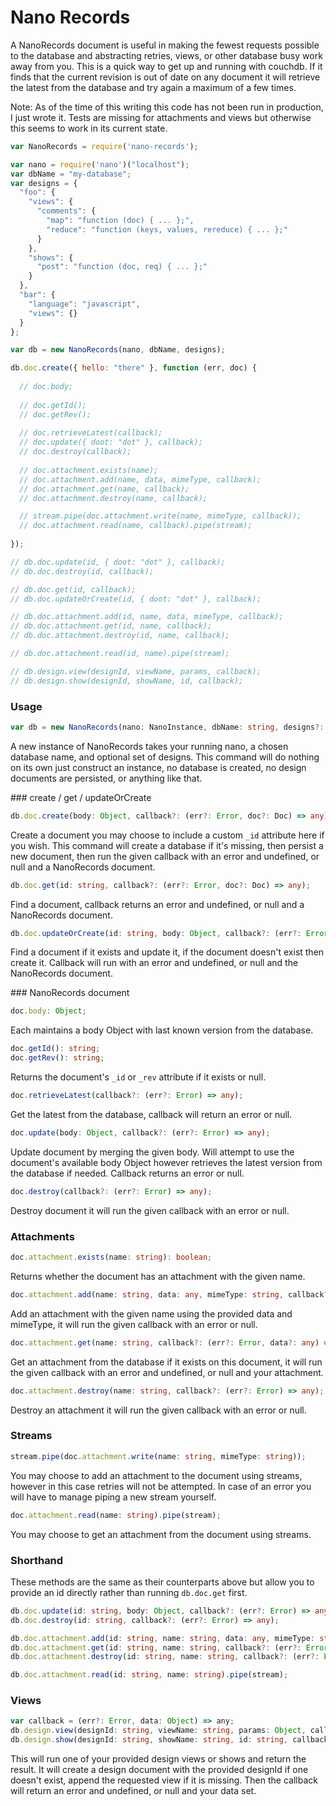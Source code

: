 Nano Records
===

A NanoRecords document is useful in making the fewest requests possible to the database and abstracting retries, views, or other database busy work away from you. This is a quick way to get up and running with couchdb. If it finds that the current revision is out of date on any document it will retrieve the latest from the database and try again a maximum of a few times.

Note: As of the time of this writing this code has not been run in production, I just wrote it. Tests are missing for attachments and views but otherwise this seems to work in its current state.

```javascript
var NanoRecords = require('nano-records');

var nano = require('nano')("localhost");
var dbName = "my-database";
var designs = {
  "foo": {
    "views": {
      "comments": {
        "map": "function (doc) { ... };",
        "reduce": "function (keys, values, rereduce) { ... };"
      }
    },
    "shows": {
      "post": "function (doc, req) { ... };"
    }
  },
  "bar": {
    "language": "javascript",
    "views": {}
  }
};

var db = new NanoRecords(nano, dbName, designs);

db.doc.create({ hello: "there" }, function (err, doc) {
  
  // doc.body;
  
  // doc.getId();
  // doc.getRev();
  
  // doc.retrieveLatest(callback);
  // doc.update({ doot: "dot" }, callback);
  // doc.destroy(callback);
  
  // doc.attachment.exists(name);
  // doc.attachment.add(name, data, mimeType, callback);
  // doc.attachment.get(name, callback);
  // doc.attachment.destroy(name, callback);

  // stream.pipe(doc.attachment.write(name, mimeType, callback));
  // doc.attachment.read(name, callback).pipe(stream);
  
});

// db.doc.update(id, { doot: "dot" }, callback);
// db.doc.destroy(id, callback);

// db.doc.get(id, callback);
// db.doc.updateOrCreate(id, { doot: "dot" }, callback);

// db.doc.attachment.add(id, name, data, mimeType, callback);
// db.doc.attachment.get(id, name, callback);
// db.doc.attachment.destroy(id, name, callback);

// db.doc.attachment.read(id, name).pipe(stream);

// db.design.view(designId, viewName, params, callback);
// db.design.show(designId, showName, id, callback);
```

### Usage

```typescript
var db = new NanoRecords(nano: NanoInstance, dbName: string, designs?: DesignSet);
```

A new instance of NanoRecords takes your running nano, a chosen database name, and optional set of designs. This command will do nothing on its own just construct an instance, no database is created, no design documents are persisted, or anything like that.

### create / get / updateOrCreate

```typescript
db.doc.create(body: Object, callback?: (err?: Error, doc?: Doc) => any);
```

Create a document you may choose to include a custom `_id` attribute here if you wish. This command will create a database if it's missing, then persist a new document, then run the given callback with an error and undefined, or null and a NanoRecords document.

```typescript
db.doc.get(id: string, callback?: (err?: Error, doc?: Doc) => any);
```

Find a document, callback returns an error and undefined, or null and a NanoRecords document.

```typescript
db.doc.updateOrCreate(id: string, body: Object, callback?: (err?: Error, doc?: Doc) => any);
```

Find a document if it exists and update it, if the document doesn't exist then create it. Callback will run with an error and undefined, or null and the NanoRecords document.

### NanoRecords document

```typescript
doc.body: Object;
```

Each maintains a body Object with last known version from the database.

```typescript
doc.getId(): string;
doc.getRev(): string;
```

Returns the document's `_id` or `_rev` attribute if it exists or null.

```typescript
doc.retrieveLatest(callback?: (err?: Error) => any);
```

Get the latest from the database, callback will return an error or null.

```typescript
doc.update(body: Object, callback?: (err?: Error) => any);
```

Update document by merging the given body. Will attempt to use the document's available body Object however retrieves the latest version from the database if needed. Callback returns an error or null.

```typescript
doc.destroy(callback?: (err?: Error) => any);
```

Destroy document it will run the given callback with an error or null.

### Attachments

```typescript
doc.attachment.exists(name: string): boolean;
```

Returns whether the document has an attachment with the given name.

```typescript
doc.attachment.add(name: string, data: any, mimeType: string, callback?: (err?: Error) => any);
```

Add an attachment with the given name using the provided data and mimeType, it will run the given callback with an error or null.

```typescript
doc.attachment.get(name: string, callback?: (err?: Error, data?: any) => any);
```

Get an attachment from the database if it exists on this document, it will run the given callback with an error and undefined, or null and your attachment.

```typescript
doc.attachment.destroy(name: string, callback?: (err?: Error) => any);
```

Destroy an attachment it will run the given callback with an error or null.

### Streams

```typescript
stream.pipe(doc.attachment.write(name: string, mimeType: string));
```

You may choose to add an attachment to the document using streams, however in this case retries will not be attempted. In case of an error you will have to manage piping a new stream yourself.

```typescript
doc.attachment.read(name: string).pipe(stream);
```

You may choose to get an attachment from the document using streams.

### Shorthand

These methods are the same as their counterparts above but allow you to provide an id directly rather than running `db.doc.get` first.

```typescript
db.doc.update(id: string, body: Object, callback?: (err?: Error) => any);
db.doc.destroy(id: string, callback?: (err?: Error) => any);

db.doc.attachment.add(id: string, name: string, data: any, mimeType: string, callback?: (err?: Error) => any);
db.doc.attachment.get(id: string, name: string, callback?: (err?: Error, data: any) => any);
db.doc.attachment.destroy(id: string, name: string, callback?: (err?: Error) => any);

db.doc.attachment.read(id: string, name: string).pipe(stream);
```

### Views

```typescript
var callback = (err?: Error, data: Object) => any;
db.design.view(designId: string, viewName: string, params: Object, callback?: callback);
db.design.show(designId: string, showName: string, id: string, callback?: callback);
```

This will run one of your provided design views or shows and return the result. It will create a design document with the provided designId if one doesn't exist, append the requested view if it is missing. Then the callback will return an error and undefined, or null and your data set.
